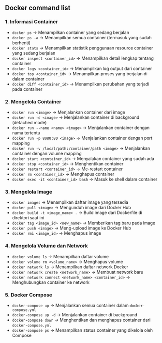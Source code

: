 ## Docker command list

### **1. Informasi Container**

-   `docker ps` → Menampilkan container yang sedang berjalan
-   `docker ps -a` → Menampilkan semua container (termasuk yang sudah berhenti)
-   `docker stats` → Menampilkan statistik penggunaan resource container yang sedang berjalan
-   `docker inspect <container_id>` → Menampilkan detail lengkap tentang container
-   `docker logs <container_id>` → Menampilkan log output dari container
-   `docker top <container_id>` → Menampilkan proses yang berjalan di dalam container
-   `docker diff <container_id>` → Menampilkan perubahan yang terjadi pada container

### **2. Mengelola Container**

-   `docker run <image>` → Menjalankan container dari image
-   `docker run -d <image>` → Menjalankan container di background (detached mode)
-   `docker run --name <name> <image>` → Menjalankan container dengan nama tertentu
-   `docker run -p 8080:80 <image>` → Menjalankan container dengan port mapping
-   `docker run -v /local/path:/container/path <image>` → Menjalankan container dengan volume mapping
-   `docker start <container_id>` → Menyalakan container yang sudah ada
-   `docker stop <container_id>` → Menghentikan container
-   `docker restart <container_id>` → Me-restart container
-   `docker rm <container_id>` → Menghapus container
-   `docker exec -it <container_id> bash` → Masuk ke shell dalam container

### **3. Mengelola Image**

-   `docker images` → Menampilkan daftar image yang tersedia
-   `docker pull <image>` → Mengunduh image dari Docker Hub
-   `docker build -t <image_name> .` → Build image dari Dockerfile di direktori saat ini
-   `docker tag <image_id> <new_name>` → Memberikan tag baru pada image
-   `docker push <image>` → Meng-upload image ke Docker Hub
-   `docker rmi <image_id>` → Menghapus image

### **4. Mengelola Volume dan Network**

-   `docker volume ls` → Menampilkan daftar volume
-   `docker volume rm <volume_name>` → Menghapus volume
-   `docker network ls` → Menampilkan daftar network Docker
-   `docker network create <network_name>` → Membuat network baru
-   `docker network connect <network_name> <container_id>` → Menghubungkan container ke network

### **5. Docker Compose**

-   `docker-compose up` → Menjalankan semua container dalam `docker-compose.yml`
-   `docker-compose up -d` → Menjalankan container di background
-   `docker-compose down` → Menghentikan dan menghapus container dari `docker-compose.yml`
-   `docker-compose ps` → Menampilkan status container yang dikelola oleh Compose
